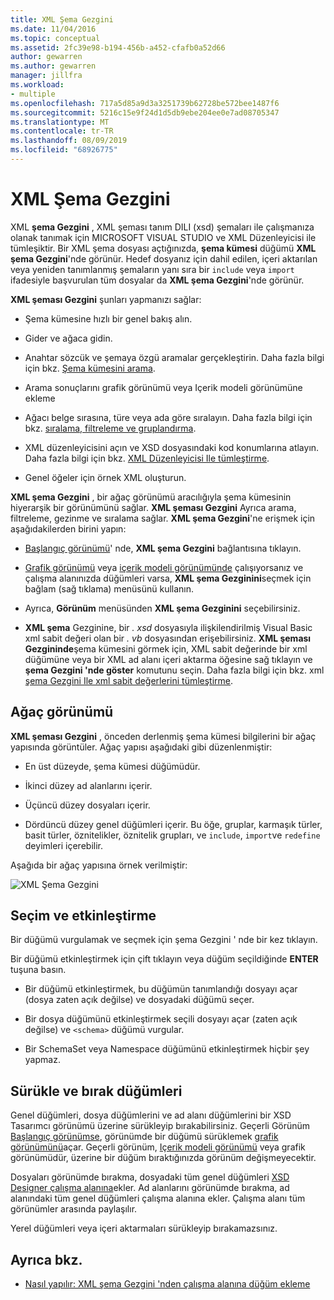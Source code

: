 ```yaml
---
title: XML Şema Gezgini
ms.date: 11/04/2016
ms.topic: conceptual
ms.assetid: 2fc39e98-b194-456b-a452-cfafb0a52d66
author: gewarren
ms.author: gewarren
manager: jillfra
ms.workload:
- multiple
ms.openlocfilehash: 717a5d85a9d3a3251739b62728be572bee1487f6
ms.sourcegitcommit: 5216c15e9f24d1d5db9ebe204ee0e7ad08705347
ms.translationtype: MT
ms.contentlocale: tr-TR
ms.lasthandoff: 08/09/2019
ms.locfileid: "68926775"
---
```

# <a name="xml-schema-explorer"></a>XML Şema Gezgini

XML **şema Gezgini** , XML şeması tanım DILI (xsd) şemaları ile çalışmanıza olanak tanımak için MICROSOFT VISUAL STUDIO ve XML Düzenleyicisi ile tümleşiktir. Bir XML şema dosyası açtığınızda, **şema kümesi** düğümü **XML şema Gezgini**'nde görünür. Hedef dosyanız için dahil edilen, içeri aktarılan veya yeniden tanımlanmış şemaların yanı sıra bir `include` veya `import` ifadesiyle başvurulan tüm dosyalar da **XML şema Gezgini**'nde görünür.

**XML şeması Gezgini** şunları yapmanızı sağlar:

- Şema kümesine hızlı bir genel bakış alın.

- Gider ve ağaca gidin.

- Anahtar sözcük ve şemaya özgü aramalar gerçekleştirin. Daha fazla bilgi için bkz. [Şema kümesini arama](../xml-tools/searching-the-schema-set.md).

- Arama sonuçlarını grafik görünümü veya Içerik modeli görünümüne ekleme

- Ağacı belge sırasına, türe veya ada göre sıralayın. Daha fazla bilgi için bkz. [sıralama, filtreleme ve gruplandırma](../xml-tools/sorting-filtering-and-grouping-xml-schema-explorer.md).

- XML düzenleyicisini açın ve XSD dosyasındaki kod konumlarına atlayın. Daha fazla bilgi için bkz. [XML Düzenleyicisi Ile tümleştirme](../xml-tools/integration-with-xml-editor.md).

- Genel öğeler için örnek XML oluşturun.

**XML şema Gezgini** , bir ağaç görünümü aracılığıyla şema kümesinin hiyerarşik bir görünümünü sağlar. **XML şeması Gezgini** Ayrıca arama, filtreleme, gezinme ve sıralama sağlar. **XML şema Gezgini**'ne erişmek için aşağıdakilerden birini yapın:

- [Başlangıç görünümü](../xml-tools/start-view.md)' nde, **XML şema Gezgini** bağlantısına tıklayın.

- [Grafik görünümü](../xml-tools/graph-view.md) veya [içerik modeli görünümünde](../xml-tools/content-model-view.md) çalışıyorsanız ve çalışma alanınızda düğümleri varsa, **XML şema Gezginini**seçmek için bağlam (sağ tıklama) menüsünü kullanın.

- Ayrıca, **Görünüm** menüsünden **XML şema Gezginini** seçebilirsiniz.

- **XML şema** Gezginine, bir *. xsd* dosyasıyla ilişkilendirilmiş Visual Basic xml sabit değeri olan bir *. vb* dosyasından erişebilirsiniz. **XML şeması Gezgininde**şema kümesini görmek için, XML sabit değerinde bir xml düğümüne veya bir XML ad alanı içeri aktarma öğesine sağ tıklayın ve **şema Gezgini 'nde göster** komutunu seçin. Daha fazla bilgi için bkz. xml [şema Gezgini Ile xml sabit değerlerini tümleştirme](../xml-tools/integration-of-xml-literals-with-xml-schema-explorer.md).

## <a name="tree-view"></a>Ağaç görünümü
**XML şeması Gezgini** , önceden derlenmiş şema kümesi bilgilerini bir ağaç yapısında görüntüler. Ağaç yapısı aşağıdaki gibi düzenlenmiştir:

- En üst düzeyde, şema kümesi düğümüdür.

- İkinci düzey ad alanlarını içerir.

- Üçüncü düzey dosyaları içerir.

- Dördüncü düzey genel düğümleri içerir. Bu öğe, gruplar, karmaşık türler, basit türler, öznitelikler, öznitelik grupları, ve `include`, `import`ve `redefine` deyimleri içerebilir.

Aşağıda bir ağaç yapısına örnek verilmiştir:

![XML Şema Gezgini](../xml-tools/media/xmlschemaexplorer.gif)

## <a name="selection-and-activation"></a>Seçim ve etkinleştirme
Bir düğümü vurgulamak ve seçmek için şema Gezgini ' nde bir kez tıklayın.

Bir düğümü etkinleştirmek için çift tıklayın veya düğüm seçildiğinde **ENTER** tuşuna basın.

- Bir düğümü etkinleştirmek, bu düğümün tanımlandığı dosyayı açar (dosya zaten açık değilse) ve dosyadaki düğümü seçer.

- Bir dosya düğümünü etkinleştirmek seçili dosyayı açar (zaten açık değilse) ve `<schema>` düğümü vurgular.

- Bir SchemaSet veya Namespace düğümünü etkinleştirmek hiçbir şey yapmaz.

## <a name="drag-and-drop-nodes"></a>Sürükle ve bırak düğümleri
Genel düğümleri, dosya düğümlerini ve ad alanı düğümlerini bir XSD Tasarımcı görünümü üzerine sürükleyip bırakabilirsiniz. Geçerli Görünüm [Başlangıç görünümse](../xml-tools/start-view.md), görünümde bir düğümü sürüklemek [grafik görünümünü](../xml-tools/graph-view.md)açar. Geçerli görünüm, [Içerik modeli görünümü](../xml-tools/content-model-view.md) veya grafik görünümüdür, üzerine bir düğüm bıraktığınızda görünüm değişmeyecektir.

Dosyaları görünümde bırakma, dosyadaki tüm genel düğümleri [XSD Designer çalışma alanına](../xml-tools/xml-schema-designer-workspace.md)ekler. Ad alanlarını görünümde bırakma, ad alanındaki tüm genel düğümleri çalışma alanına ekler. Çalışma alanı tüm görünümler arasında paylaşılır.

 Yerel düğümleri veya içeri aktarmaları sürükleyip bırakamazsınız.

## <a name="see-also"></a>Ayrıca bkz.

- [Nasıl yapılır: XML şema Gezgini 'nden çalışma alanına düğüm ekleme](../xml-tools/how-to-add-nodes-to-the-workspace-from-the-xml-schema-explorer.md)